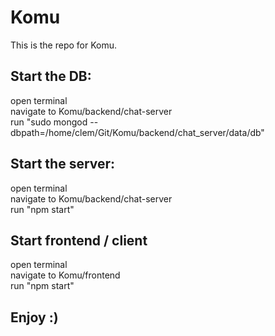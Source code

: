 # Komu

This is the repo for Komu.

## Start the DB:

open terminal<br />
navigate to Komu/backend/chat-server<br />
run "sudo mongod --dbpath=/home/clem/Git/Komu/backend/chat_server/data/db"<br />

## Start the server:

open terminal<br />
navigate to Komu/backend/chat-server<br />
run "npm start"<br />

## Start frontend / client

open terminal<br />
navigate to Komu/frontend<br />
run "npm start"<br />

## Enjoy :)
